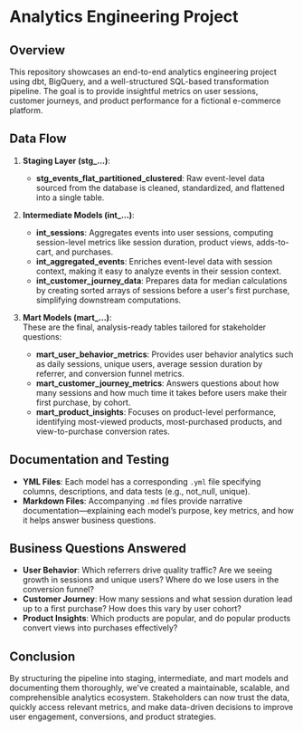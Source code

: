 # Analytics Engineering Project

## Overview
This repository showcases an end-to-end analytics engineering project using dbt, BigQuery, and a well-structured SQL-based transformation pipeline. The goal is to provide insightful metrics on user sessions, customer journeys, and product performance for a fictional e-commerce platform.

## Data Flow
1. **Staging Layer (stg_...)**:  
   - **stg_events_flat_partitioned_clustered**: Raw event-level data sourced from the database is cleaned, standardized, and flattened into a single table.

2. **Intermediate Models (int_...)**:  
   - **int_sessions**: Aggregates events into user sessions, computing session-level metrics like session duration, product views, adds-to-cart, and purchases.
   - **int_aggregated_events**: Enriches event-level data with session context, making it easy to analyze events in their session context.
   - **int_customer_journey_data**: Prepares data for median calculations by creating sorted arrays of sessions before a user's first purchase, simplifying downstream computations.

3. **Mart Models (mart_...)**:  
   These are the final, analysis-ready tables tailored for stakeholder questions:
   - **mart_user_behavior_metrics**: Provides user behavior analytics such as daily sessions, unique users, average session duration by referrer, and conversion funnel metrics.
   - **mart_customer_journey_metrics**: Answers questions about how many sessions and how much time it takes before users make their first purchase, by cohort.
   - **mart_product_insights**: Focuses on product-level performance, identifying most-viewed products, most-purchased products, and view-to-purchase conversion rates.

## Documentation and Testing
- **YML Files**: Each model has a corresponding `.yml` file specifying columns, descriptions, and data tests (e.g., not_null, unique).
- **Markdown Files**: Accompanying `.md` files provide narrative documentation—explaining each model’s purpose, key metrics, and how it helps answer business questions.

## Business Questions Answered
- **User Behavior**: Which referrers drive quality traffic? Are we seeing growth in sessions and unique users? Where do we lose users in the conversion funnel?
- **Customer Journey**: How many sessions and what session duration lead up to a first purchase? How does this vary by user cohort?
- **Product Insights**: Which products are popular, and do popular products convert views into purchases effectively?

## Conclusion
By structuring the pipeline into staging, intermediate, and mart models and documenting them thoroughly, we've created a maintainable, scalable, and comprehensible analytics ecosystem. Stakeholders can now trust the data, quickly access relevant metrics, and make data-driven decisions to improve user engagement, conversions, and product strategies.
